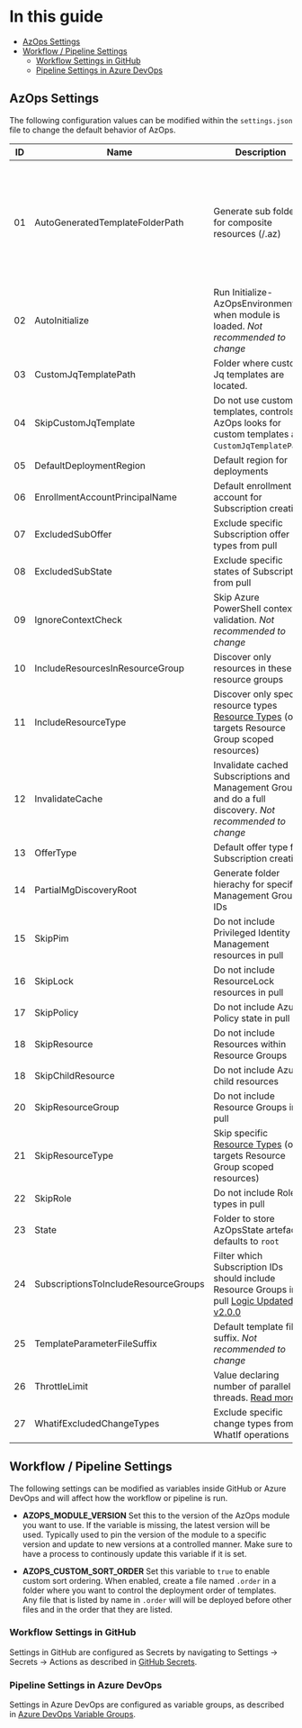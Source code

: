 # In this guide
- [AzOps Settings](#azops-settings)
- [Workflow / Pipeline Settings](#workflow--pipeline-settings)
  - [Workflow Settings in GitHub](#workflow-settings-in-github)
  - [Pipeline Settings in Azure DevOps](#pipeline-settings-in-azure-devops)

## AzOps Settings

The following configuration values can be modified within the `settings.json` file to change the default behavior of AzOps.

| ID  | Name                                 | Description                                                                                                                                                                           | Example                                                                                         |
| --- | ------------------------------------ | ------------------------------------------------------------------------------------------------------------------------------------------------------------------------------------- | ----------------------------------------------------------------------------------------------- |
| 01  | AutoGeneratedTemplateFolderPath      | Generate sub folder for composite resources (/.az)                                                                                                                                    | `"Core.AutoGeneratedTemplateFolderPath": ".az"`<br>root<br>└── tenant root group (e42bc18f)<br>        ├── .az<br>        │      └── microsoft.management_managementgroups.json<br>        └── mymanagementgroup (mymanagementgroup)<br>                └── .az<br>                        ├── microsoft.authorization_policyassignments.json<br>                        ├── microsoft.authorization_policydefinitions.json<br>                        ├── microsoft.authorization_roleassignments.json<br>                        └── microsoft.management_managementgroups.json
| 02  | AutoInitialize                       | Run Initialize-AzOpsEnvironment when module is loaded. *Not recommended to change*                                                                                                    | `"Core.AutoInitialize": true`                                                                   |
| 03  | CustomJqTemplatePath                 | Folder where custom Jq templates are located.                                                                                                                                         | `"Core.CustomJqTemplatePath": ".customtemplates"`                                               |
| 04  | SkipCustomJqTemplate                 | Do not use custom Jq templates, controls if AzOps looks for custom templates at `CustomJqTemplatePath`.                                                                               | `"Core.SkipCustomJqTemplate": true`                                                             |
| 05  | DefaultDeploymentRegion              | Default region for deployments                                                                                                                                                        | `"Core.DefaultDeploymentRegion": "northeurope"`                                                 |
| 06  | EnrollmentAccountPrincipalName       | Default enrollment account for Subscription creation                                                                                                                                  | `"Core.EnrollmentAccountPrincipalName": ""`                                                     |
| 07  | ExcludedSubOffer                     | Exclude specific Subscription offer types from pull                                                                                                                                   | `"Core.ExcludedSubOffer": ["AzurePass_2014-09-01","FreeTrial_2014-09-01","AAD_2015-09-01"]`     |
| 08  | ExcludedSubState                     | Exclude specific states of Subscription from pull                                                                                                                                     | `"Core.ExcludedSubState": ["Disabled","Deleted","Warned","Expired"]`                            |
| 09  | IgnoreContextCheck                   | Skip Azure PowerShell context validation. *Not recommended to change*                                                                                                                 | `"Core.IgnoreContextCheck": false`                                                              |
| 10  | IncludeResourcesInResourceGroup      | Discover only resources in these resource groups                                                                                                                                      | `"Core.IncludeResourcesInResourceGroup": ["rg1","rg2"]`                                         |
| 11  | IncludeResourceType                  | Discover only specific resource types [Resource Types](https://learn.microsoft.com/en-us/azure/azure-resource-manager/management/resource-providers-and-types)  (only targets Resource Group scoped resources) | `"Core.IncludeResourceType": ["Microsoft.Network/privateDnsZones","Microsoft.Network/firewallPolicies"]` |
| 12  | InvalidateCache                      | Invalidate cached Subscriptions and Management Groups and do a full discovery. *Not recommended to change*                                                                            | `"Core.InvalidateCache": false`                                                                 |
| 13  | OfferType                            | Default offer type for Subscription creation                                                                                                                                          | `"Core.OfferType": "MS-AZR-0017P"`                                                              |
| 14  | PartialMgDiscoveryRoot               | Generate folder hierachy for specific Management Groups IDs                                                                                                                           | `"Core.PartialMgDiscoveryRoot": []`                                                             |
| 15  | SkipPim                              | Do not include Privileged Identity Management resources in pull                                                                                                                       | `"Core.SkipPim": true`                                                                          |
| 16  | SkipLock                             | Do not include ResourceLock resources in pull                                                                                                                                         | `"Core.SkipLock": true`                                                                         |
| 17  | SkipPolicy                           | Do not include Azure Policy state in pull                                                                                                                                             | `"Core.SkipPolicy": false`                                                                      |
| 18  | SkipResource                         | Do not include Resources within Resource Groups                                                                                                                                       | `"Core.SkipResource": false`                                                                    |
| 18  | SkipChildResource                    | Do not include Azure child resources                                                                                                                                                  | `"Core.SkipChildResource": false`                                                               |
| 20  | SkipResourceGroup                    | Do not include Resource Groups in pull                                                                                                                                                | `"Core.SkipResourceGroup": false`                                                               |
| 21  | SkipResourceType                     | Skip specific [Resource Types](https://learn.microsoft.com/en-us/azure/azure-resource-manager/management/resource-providers-and-types)  (only targets Resource Group scoped resources) | `"Core.SkipResourceType": ["Microsoft.VSOnline/plans"]`                                        |
| 22  | SkipRole                             | Do not include Role types in pull                                                                                                                                                     | `"Core.SkipRole": false`                                                                        |
| 23  | State                                | Folder to store AzOpsState artefact, defaults to `root`                                                                                                                               | `"Core.State: "/root"`                                                                          |
| 24  | SubscriptionsToIncludeResourceGroups | Filter which Subscription IDs should include Resource Groups in pull [Logic Updated in v2.0.0](https://github.com/Azure/AzOps/releases/tag/2.0.0)                                     | `"Core.SubscriptionsToIncludeResourceGroups": ["*"]`                                            |
| 25  | TemplateParameterFileSuffix          | Default template file suffix. *Not recommended to change*                                                                                                                             | `"Core.TemplateParameterFileSuffix": ".json"`                                                   |
| 26  | ThrottleLimit                        | Value declaring number of parallel threads. [Read more](https://github.com/azure/azops/wiki/performance-considerations)                                                               | `"Core.ThrottleLimit": 5`                                                                       |
| 27  | WhatifExcludedChangeTypes            | Exclude specific change types from WhatIf operations                                                                                                                                  | `"Core.WhatifExcludedChangeTypes": ["NoChange","Ignore"]`                                       |

## Workflow / Pipeline Settings

The following settings can be modified as variables inside GitHub or Azure DevOps and will affect how the workflow or pipeline is run.

* **AZOPS_MODULE_VERSION**
  Set this to the version of the AzOps module you want to use. If the variable is missing, the latest version will be used.
  Typically used to pin the version of the module to a specific version and update to new versions at a controlled manner.
  Make sure to have a process to continously update this variable if it is set.

* **AZOPS_CUSTOM_SORT_ORDER**
  Set this variable to `true` to enable custom sort ordering. When enabled, create a file named `.order` in a folder where you want to control the deployment order of templates.
  Any file that is listed by name in `.order` will will be deployed before other files and in the order that they are listed.

### Workflow Settings in GitHub

Settings in GitHub are configured as Secrets by navigating to Settings -> Secrets -> Actions as described in [GitHub Secrets](https://docs.github.com/en/actions/security-guides/encrypted-secrets#creating-encrypted-secrets-for-a-repository).

### Pipeline Settings in Azure DevOps

Settings in Azure DevOps are configured as variable groups, as described in [Azure DevOps Variable Groups](https://learn.microsoft.com/azure/devops/pipelines/library/variable-groups).

